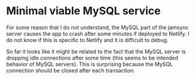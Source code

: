 # Minimal viable MySQL service

For some reason that I do not understand, the MySQL part of the jamsync server causes the app to crash after some minutes if deployed to Netlify. I do not know if this is specific to Netlify and it is difficult to debug.

So far it looks like it might be related to the fact that the MySQL server is dropping idle connections after some time (this seems to be intended behavior of MySQL servers). This is surprising because the MySQL connection should be closed after each transaction.
